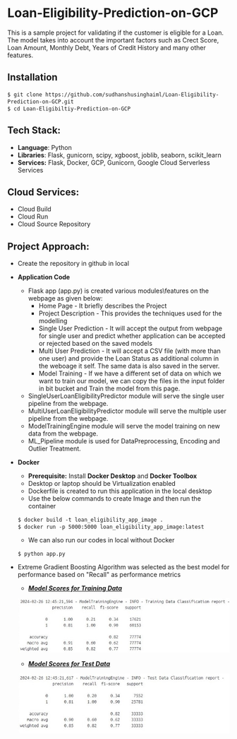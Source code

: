 # Loan-Eligibility-Prediction-on-GCP
This is a sample project for validating if the customer is eligible for a Loan. The model takes into account the important factors such as Crect Score, Loan Amount, Monthly Debt, Years of Credit History and many other features.  

## Installation
```
$ git clone https://github.com/sudhanshusinghaiml/Loan-Eligibility-Prediction-on-GCP.git
$ cd Loan-Eligibiltiy-Prediction-on-GCP
```

## Tech Stack:
 - **Language**: Python
 - **Libraries**: Flask, gunicorn, scipy, xgboost, joblib, seaborn, scikit_learn
 - **Services:** Flask, Docker, GCP, Gunicorn, Google Cloud Serverless Services

## Cloud Services:
 - Cloud Build
 - Cloud Run
 - Cloud Source Repository

## Project Approach:
 - Create the repository in github in local
 - **Application Code**
    - Flask app (app.py) is created various modules\features on the webpage as given below:
        - Home Page - It briefly describes the Project
        - Project Description - This provides the techniques used for the modelling
        - Single User Prediction - It will accept the output from webpage for single user and predict whether application can be accepted or rejected based on the saved models
        - Multi User Prediction - It will accept a CSV file (with more than one user) and provide the Loan Status as additional column in the weboage it self. The same data is also saved in the server.
        - Model Training - If we have a different set of data on which we want to train our model, we can copy the files in the input folder in bit bucket and Train the model from this page.
    - SingleUserLoanEligibilityPredictor module will serve the single user pipeline from the webpage.
    - MultiUserLoanEligibilityPredictor module will serve the multiple user pipeline from the webpage.
    - ModelTrainingEngine module will serve the model training on new data from the webpage.
    - ML_Pipeline module is used for DataPreprocessing, Encoding and Outlier Treatment.

 - **Docker**
    - **Prerequisite:** Install **Docker Desktop** and **Docker Toolbox**
    - Desktop or laptop should be Virtualization enabled
    - Dockerfile is created to run this application in the local desktop
    - Use the below commands to create Image and then run the container
    ```
    $ docker build -t loan_eligibility_app_image .
    $ docker run -p 5000:5000 loan_eligibility_app_image:latest
    ```
    - We can also run our codes in local without Docker
    ```
    $ python app.py
    ```

- Extreme Gradient Boosting Algorithm was selected as the best model for performance based on "Recall" as performance metrics
  * ***[Model Scores for Training Data](https://github.com/sudhanshusinghaiml/Loan-Eligibility-Prediction-on-GCP/blob/develop/OutputImages/PerformanceScoreonTrainingData.jpg)***
    
  ![Scores for Training Data](https://github.com/sudhanshusinghaiml/Loan-Eligibility-Prediction-on-GCP/blob/develop/OutputImages/PerformanceScoreonTrainingData.jpg)

  * ***[Model Scores for Test Data](https://github.com/sudhanshusinghaiml/Loan-Eligibility-Prediction-on-GCP/blob/develop/OutputImages/PerformanceScoreonTestData.jpg)***
    
  ![Scores for Test Data](https://github.com/sudhanshusinghaiml/Loan-Eligibility-Prediction-on-GCP/blob/develop/OutputImages/PerformanceScoreonTestData.jpg)
